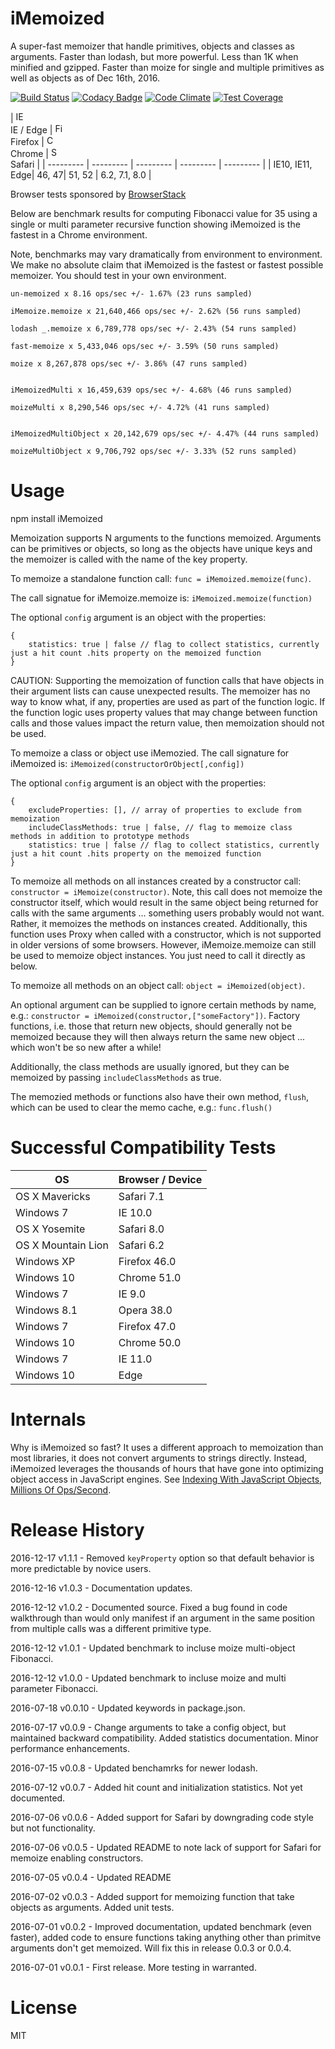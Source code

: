 # iMemoized
A super-fast memoizer that handle primitives, objects and classes as arguments. Faster than lodash, but more powerful. Less than 1K when minified and gzipped. Faster than moize for single and multiple primitives as well as objects as of Dec 16th, 2016.

[![Build Status](https://travis-ci.org/anywhichway/jovial.svg)](https://travis-ci.org/anywhichway/iMemoized)
[![Codacy Badge](https://api.codacy.com/project/badge/Grade/9e081fb170dd421ba31a95127f5929de)](https://www.codacy.com/app/syblackwell/iMemoized?utm_source=github.com&amp;utm_medium=referral&amp;utm_content=anywhichway/iMemoized&amp;utm_campaign=Badge_Grade)
[![Code Climate](https://codeclimate.com/github/anywhichway/iMemoized/badges/gpa.svg)](https://codeclimate.com/github/anywhichway/iMemoized)
[![Test Coverage](https://codeclimate.com/github/anywhichway/iMemoized/badges/coverage.svg)](https://codeclimate.com/github/anywhichway/iMemoized/coverage)

| [<img src="https://raw.githubusercontent.com/godban/browsers-support-badges/master/src/images/edge.png" alt="IE / Edge" width="16px" height="16px" />](http://godban.github.io/browsers-support-badges/)</br>IE / Edge | [<img src="https://raw.githubusercontent.com/godban/browsers-support-badges/master/src/images/firefox.png" alt="Firefox" width="16px" height="16px" />](http://godban.github.io/browsers-support-badges/)</br>Firefox | [<img src="https://raw.githubusercontent.com/godban/browsers-support-badges/master/src/images/chrome.png" alt="Chrome" width="16px" height="16px" />](http://godban.github.io/browsers-support-badges/)</br>Chrome | [<img src="https://raw.githubusercontent.com/godban/browsers-support-badges/master/src/images/safari.png" alt="Safari" width="16px" height="16px" />](http://godban.github.io/browsers-support-badges/)</br>Safari |
| --------- | --------- | --------- | --------- | --------- |
| IE10, IE11, Edge| 46, 47| 51, 52 | 6.2, 7.1, 8.0 |

Browser tests sponsored by [BrowserStack](https://www.browserstack.com/)

Below are benchmark results for computing Fibonacci value for 35 using a single or multi parameter recursive function showing iMemoized is the fastest in a Chrome environment. 

Note, benchmarks may vary dramatically from environment to environment. We make no absolute claim that iMemoized is the fastest or fastest possible memoizer. You should test in your own environment.


```
un-memoized x 8.16 ops/sec +/- 1.67% (23 runs sampled)

iMemoize.memoize x 21,640,466 ops/sec +/- 2.62% (56 runs sampled)

lodash _.memoize x 6,789,778 ops/sec +/- 2.43% (54 runs sampled)

fast-memoize x 5,433,046 ops/sec +/- 3.59% (50 runs sampled)

moize x 8,267,878 ops/sec +/- 3.86% (47 runs sampled)


iMemoizedMulti x 16,459,639 ops/sec +/- 4.68% (46 runs sampled)

moizeMulti x 8,290,546 ops/sec +/- 4.72% (41 runs sampled)


iMemoizedMultiObject x 20,142,679 ops/sec +/- 4.47% (44 runs sampled)

moizeMultiObject x 9,706,792 ops/sec +/- 3.33% (52 runs sampled)
```

# Usage


npm install iMemoized

Memoization supports N arguments to the functions memoized. Arguments can be primitives or objects, so long as the objects have unique keys and the memoizer is called with the name of the key property.

To memoize a standalone function call: `func = iMemoized.memoize(func)`.

The call signatue for iMemoize.memoize is: `iMemoized.memoize(function)`

The optional `config` argument is an object with the properties:

```
{
	statistics: true | false // flag to collect statistics, currently just a hit count .hits property on the memoized function
}
```

CAUTION: Supporting the memoization of function calls that have objects in their argument lists can cause unexpected results. The memoizer has no way to know what, if any, properties are used as part of the function logic. If the function logic uses property values that may change between function calls and those values impact the return value, then memoization should not be used.

To memoize a class or object use iMemozied. The call signature for iMemoized is: `iMemoized(constructorOrObject[,config])`

The optional `config` argument is an object with the properties:

```
{
	excludeProperties: [], // array of properties to exclude from memoization
	includeClassMethods: true | false, // flag to memoize class methods in addition to prototype methods
	statistics: true | false // flag to collect statistics, currently just a hit count .hits property on the memoized function
}
```


To memoize all methods on all instances created by a constructor call: `constructor = iMemoize(constructor)`. Note,
this call does not memoize the constructor itself, which would result in the same object being returned for calls with the same
arguments ... something users probably would not want. Rather, it memoizes the methods on instances created. Additionally,
this function uses Proxy when called with a constructor, which is not supported in older versions of some browsers. However, iMemoize.memoize can still be used to memoize object instances. You just need to call it directly as below.

To memoize all methods on an object call: `object = iMemoized(object)`.

An optional argument can be supplied to ignore certain methods by name, e.g.: `constructor = iMemoized(constructor,["someFactory"])`. Factory functions, i.e. those that return new objects, should generally not be memoized because they will then always return the same new object ... which won't be so new after a while!

Additionally, the class methods are usually ignored, but they can be memoized by passing `includeClassMethods` as true.


The memozied methods or functions also have their own method, `flush`, which can be used to clear the memo cache, e.g.: `func.flush()`

# Successful Compatibility Tests


| OS                 | Browser / Device |
|--------------------|------------------|
| OS X Mavericks     | Safari 7.1       |
| Windows 7          | IE 10.0          |
| OS X Yosemite      | Safari 8.0       |
| OS X Mountain Lion | Safari 6.2       |
| Windows XP         | Firefox 46.0     |
| Windows 10         | Chrome 51.0      |
| Windows 7          | IE 9.0           |
| Windows 8.1        | Opera 38.0       |
| Windows 7          | Firefox 47.0     |
| Windows 10         | Chrome 50.0      |
| Windows 7          | IE 11.0          |
| Windows 10			| Edge             |


# Internals

Why is iMemoized so fast? It uses a different approach to memoization than most libraries, it does not convert arguments to strings directly. Instead, iMemoized leverages the thousands of hours that have gone into optimizing object access in JavaScript engines. See [Indexing With JavaScript Objects, Millions Of Ops/Second](http://anywhichway.github.io/indexing.html).

# Release History

2016-12-17 v1.1.1 - Removed `keyProperty` option so that default behavior is more predictable by novice users.

2016-12-16 v1.0.3 - Documentation updates.

2016-12-12 v1.0.2 - Documented source. Fixed a bug found in code walkthrough than would only manifest if an argument in the same position from multiple calls was a different primitive type.

2016-12-12 v1.0.1 - Updated benchmark to incluse moize multi-object Fibonacci.

2016-12-12 v1.0.0 - Updated benchmark to incluse moize and multi parameter Fibonacci.

2016-07-18 v0.0.10 - Updated keywords in package.json.

2016-07-17 v0.0.9 - Change arguments to take a config object, but maintained backward compatibility. Added statistics documentation. Minor performance enhancements.

2016-07-15 v0.0.8 - Updated benchamrks for newer lodash.

2016-07-12 v0.0.7 - Added hit count and initialization statistics. Not yet documented.

2016-07-06 v0.0.6 - Added support for Safari by downgrading code style but not functionality.

2016-07-06 v0.0.5 - Updated README to note lack of support for Safari for memoize enabling constructors.

2016-07-05 v0.0.4 - Updated README

2016-07-02 v0.0.3 - Added support for memoizing function that take objects as arguments. Added unit tests.

2016-07-01 v0.0.2 - Improved documentation, updated benchmark (even faster), added code to ensure functions taking anything other than primitve arguments don't get memoized. Will fix this in release 0.0.3 or 0.0.4.

2016-07-01 v0.0.1 - First release. More testing in warranted.

# License

MIT



